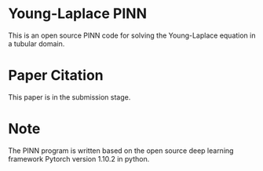 # Young-Laplace PINN
This is an open source PINN code for solving the Young-Laplace equation in a tubular domain.
# Paper Citation
This paper is in the submission stage.
# Note
The PINN program is written based on the open source deep learning framework Pytorch version 1.10.2 in python.
